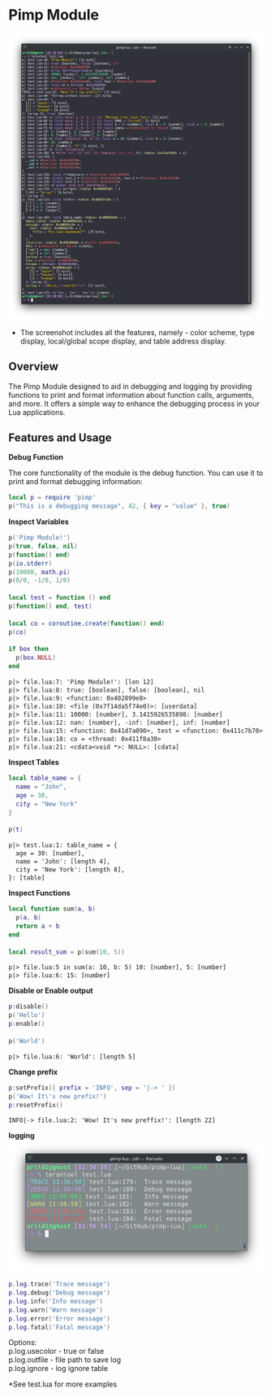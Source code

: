 # Pimp Module
![Screenshot](https://github.com/uriid1/pimp-lua/blob/main/screenshots/pimp.png)
* The screenshot includes all the features, namely - color scheme, type display, local/global scope display, and table address display.

## Overview
The Pimp Module designed to aid in debugging and logging by providing functions to print and format information about function calls, arguments, and more. It offers a simple way to enhance the debugging process in your Lua applications.

## Features and Usage
**Debug Function**

The core functionality of the module is the debug function. You can use it to print and format debugging information:

```lua
local p = require 'pimp'
p("This is a debugging message", 42, { key = "value" }, true)
```

**Inspect Variables**
```lua
p('Pimp Module!')
p(true, false, nil)
p(function() end)
p(io.stderr)
p(10000, math.pi)
p(0/0, -1/0, 1/0)

local test = function () end
p(function() end, test)

local co = coroutine.create(function() end)
p(co)

if box then
  p(box.NULL)
end
```
```
p|> file.lua:7: 'Pimp Module!': [len 12]
p|> file.lua:8: true: [boolean], false: [boolean], nil
p|> file.lua:9: <function: 0x402899e8>
p|> file.lua:10: <file (0x7f14da5f74e0)>: [userdata]
p|> file.lua:11: 10000: [number], 3.1415926535898: [number]
p|> file.lua:12: nan: [number], -inf: [number], inf: [number]
p|> file.lua:15: <function: 0x41d7a090>, test = <function: 0x411c7b70>
p|> file.lua:18: co = <thread: 0x411f8a30>
p|> file.lua:21: <cdata<void *>: NULL>: [cdata]
```

**Inspect Tables**
```lua
local table_name = {
  name = "John",
  age = 30,
  city = "New York"
}

p(t)
```
```
p|> test.lua:1: table_name = {
  age = 30: [number],
  name = 'John': [length 4],
  city = 'New York': [length 8],
}: [table]
```

**Inspect Functions**
```lua
local function sum(a, b)
  p(a, b)
  return a + b
end

local result_sum = p(sum(10, 5))
```
```
p|> file.lua:5 in sum(a: 10, b: 5) 10: [number], 5: [number]
p|> file.lua:6: 15: [number]
```

**Disable or Enable output**
```lua
p:disable()
p('Hello')
p:enable()

p('World')
```
```
p|> file.lua:6: 'World': [length 5]
```

**Change prefix**
```lua
p:setPrefix({ prefix = 'INFO', sep = '|-> ' })
p('Wow! It\'s new prefix!')
p:resetPrefix()
```
```
INFO|-> file.lua:2: 'Wow! It's new preffix!': [length 22]
```

**logging**
![Screenshot](https://github.com/uriid1/pimp-lua/blob/main/screenshots/log.png)

```lua
p.log.trace('Trace message')
p.log.debug('Debug message')
p.log.info('Info message')
p.log.warn('Warn message')
p.log.error('Error message')
p.log.fatal('Fatal message')
```

Options: </br>
p.log.usecolor - true or false </br>
p.log.outfile - file path to save log </br>
p.log.ignore - log ignore table </br>

*See test.lua for more examples
